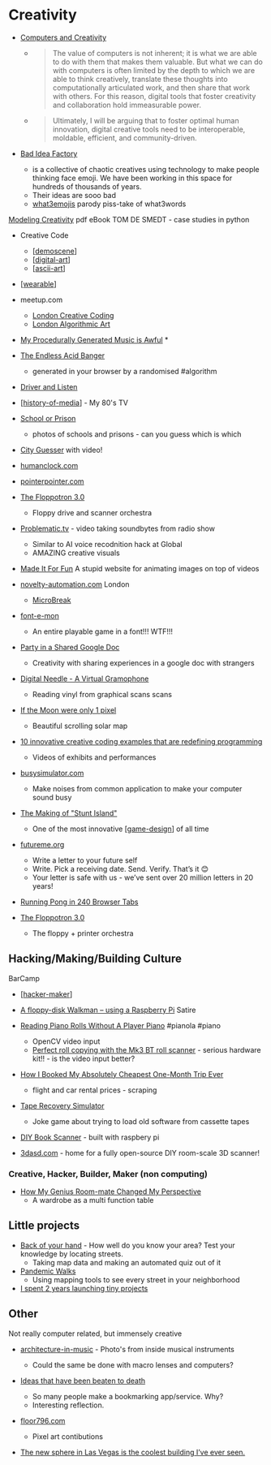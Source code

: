 Creativity
==========

* [Computers and Creativity](https://www.mollymielke.com/cc)
    * > The value of computers is not inherent; it is what we are able to do with them that makes them valuable. But what we can do with computers is often limited by the depth to which we are able to think creatively, translate these thoughts into computationally articulated work, and then share that work with others. For this reason, digital tools that foster creativity and collaboration hold immeasurable power.
    * > Ultimately, I will be arguing that to foster optimal human innovation, digital creative tools need to be interoperable, moldable, efficient, and community-driven. 

* [Bad Idea Factory](https://biffud.com/)
    * is a collective of chaotic creatives using technology to make people thinking face emoji. We have been working in this space for hundreds of thousands of years.
    * Their ideas are sooo bad
    * [what3emojis](https://what3emojis.com/) parody piss-take of what3words

[Modeling Creativity](https://www.clips.uantwerpen.be/sites/default/files/modeling-creativity.pdf) pdf eBook TOM DE SMEDT - case studies in python

* Creative Code
    * [[demoscene]]
    * [[digital-art]]
    * [[ascii-art]]

* [[wearable]]

* meetup.com
    * [London Creative Coding](https://www.meetup.com/london-creative-coding/)
    * [London Algorithmic Art](https://www.meetup.com/Algorithmic-Art/)

* [My Procedurally Generated Music is Awful](https://devlog.groovelet.com/p/procedurally-generated-music-is-awful)
    * 
* [The Endless Acid Banger](https://www.vitling.xyz/toys/acid-banger/)
    * generated in your browser by a randomised #algorithm

* [Driver and Listen](https://driveandlisten.herokuapp.com/)
* [[history-of-media]] - My 80's TV
* [School or Prison](https://www.schoolprison.com/)
    * photos of schools and prisons - can you guess which is which
* [City Guesser](https://virtualvacation.us/guess) with video!
* [humanclock.com](https://humanclock.com/)
* [pointerpointer.com](https://pointerpointer.com/)
* [The Floppotron 3.0](http://silent.org.pl/home/2022/06/13/the-floppotron-3-0/)
    * Floppy drive and scanner orchestra

* [Problematic.tv](https://problematic.tv/) - video taking soundbytes from radio show
    * Similar to AI voice recodnition hack at Global
    * AMAZING creative visuals

* [Made It For Fun](https://madeitfor.fun/) A stupid website for animating images on top of videos

* [novelty-automation.com](https://www.novelty-automation.com/) London
    * [MicroBreak](https://youtu.be/nieXCqpxjC4?t=329)
* [font-e-mon](https://www.coderelay.io/fontemon.html)
    * An entire playable game in a font!!! WTF!!!

* [Party in a Shared Google Doc](https://onezero.medium.com/party-in-a-shared-google-doc-d576c565706e)
    * Creativity with sharing experiences in a google doc with strangers

* [Digital Needle - A Virtual Gramophone](https://www.cs.huji.ac.il/~springer/DigitalNeedle/index.html)
    * Reading vinyl from graphical scans scans

* [If the Moon were only 1 pixel](https://joshworth.com/dev/pixelspace/pixelspace_solarsystem.html)
    * Beautiful scrolling solar map

* [10 innovative creative coding examples that are redefining programming](https://www.editorx.com/shaping-design/article/creative-coding)
    * Videos of exhibits and performances

* [busysimulator.com](https://busysimulator.com/)
    * Make noises from common application to make your computer sound busy

* [The Making of "Stunt Island"](https://fabiensanglard.net/stunt_island/)
    * One of the most innovative [[game-design]] of all time

* [futureme.org](https://www.futureme.org/)
    * Write a letter to your future self
    * Write. Pick a receiving date. Send. Verify. That’s it 😊
    * Your letter is safe with us - we’ve sent over 20 million letters in 20 years!

* [Running Pong in 240 Browser Tabs](https://eieio.games/blog/running-pong-in-240-browser-tabs/)

* [The Floppotron 3.0](https://silent.org.pl/home/2022/06/13/the-floppotron-3-0/)
    * The floppy + printer orchestra

Hacking/Making/Building Culture
-------------------------------

BarCamp
* [[hacker-maker]]
* [A floppy-disk Walkman – using a Raspberry Pi](https://shkspr.mobi/blog/2020/09/a-floppy-disk-mp3-player-using-a-raspberry-pi/) Satire

* [Reading Piano Rolls Without A Player Piano](https://hackaday.com/2013/01/07/reading-piano-rolls-without-a-player-piano/) #pianola #piano
    * OpenCV video input
    * [Perfect roll copying with the Mk3 BT roll scanner](http://www.pianorolls.co.uk/rollcopying.htm) - serious hardware kit!! - is the video input better?

* [How I Booked My Absolutely Cheapest One-Month Trip Ever](https://benbernardblog.com/how-i-booked-my-absolutely-cheapest-one-month-trip-ever/)
    * flight and car rental prices - scraping
* [Tape Recovery Simulator](https://www.bluesnews.com/s/221613/tape-recovery-simulator-96k-announced)
    * Joke game about trying to load old software from cassette tapes

* [DIY Book Scanner](https://www.diybookscanner.org/) - built with raspbery pi
* [3dasd.com](https://3dasd.com/) - home for a fully open-source DIY room-scale 3D scanner!


### Creative, Hacker, Builder, Maker (non computing)
* [How My Genius Room-mate Changed My Perspective](https://www.farhadg.com/my-genius-roommate)
    * A wardrobe as a multi function table


Little projects
---------------

* [Back of your hand](https://backofyourhand.com/51.27975,1.08118/XHGHRA) - How well do you know your area? Test your knowledge by locating streets.
    * Taking map data and making an automated quiz out of it
* [Pandemic Walks](https://nedbatchelder.com/blog/202102/pandemic_walks.html)
    * Using mapping tools to see every street in your neighborhood
* [I spent 2 years launching tiny projects](https://tinyprojects.dev/posts/i_spent_two_years_launching_tiny_projects)

Other
-----

Not really computer related, but immensely creative
* [architecture-in-music](https://www.charlesbrooks.info/architecture-in-music) - Photo's from inside musical instruments
    * Could the same be done with macro lenses and computers?
* [Ideas that have been beaten to death](https://ruky.me/2022/02/01/ideas-that-have-been-beaten-to-death/)
    * So many people make a bookmarking app/service. Why?
    * Interesting reflection.
* [floor796.com](https://floor796.com/)
    * Pixel art contibutions

* [The new sphere in Las Vegas is the coolest building I’ve ever seen.](https://threadreaderapp.com/thread/1677921916089434112.html)

[//begin]: # "Autogenerated link references for markdown compatibility"
[demoscene]: demoscene.md "Demoscene"
[digital-art]: digital-art.md "Digital Art"
[ascii-art]: ascii-art.md "ascii-art"
[wearable]: wearable.md "Wearable"
[history-of-media]: history-of-media.md "History of Media"
[game-design]: game-design.md "Game Design"
[hacker-maker]: hacker-maker.md "Hacker Maker Builder Culture"
[//end]: # "Autogenerated link references"